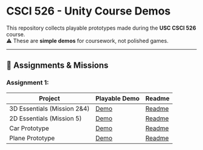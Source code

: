 # CSCI 526 - Unity Course Demos

This repository collects playable prototypes made during the **USC CSCI 526** course.  
⚠️ These are **simple demos** for coursework, not polished games.

---

## 📂 Assignments & Missions

### Assignment 1:

| Project | Playable Demo | Readme |
|-------------|---------------|--------|
| 3D Essentials (Mission 2&4) | [Demo](https://siweihu.github.io/game_design/Assignments/hw_1/3D_essentials/) | [Readme](https://github.com/siweihu/game_design/tree/main/Assignments/hw_1/3D_essentials) |
| 2D Essentials (Mission 5) | [Demo](https://siweihu.github.io/game_design/Assignments/hw_1/2D_Essentials/) | [Readme](https://github.com/siweihu/game_design/tree/main/Assignments/hw_1/2D_Essentials) |
| Car Prototype | [Demo](https://siweihu.github.io/game_design/Assignments/hw_1/car_prototype/) | [Readme](https://github.com/siweihu/game_design/tree/main/Assignments/hw_1/car_prototype) |
| Plane Prototype | [Demo](https://siweihu.github.io/game_design/Assignments/hw_1/plane_prototype/) | [Readme](https://github.com/siweihu/game_design/tree/main/Assignments/hw_1/plane_prototype) |

